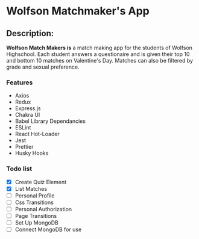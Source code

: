 # Wolfson Matchmaker's App

## Description: 
**Wolfson Match Makers is** a match making app for the students of Wolfson Highschool. Each student answers a questionaire and is given their top 10 and bottom 10 matches on Valentine's Day. Matches can also be filtered by grade and sexual preference. 

### Features
* Axios 
* Redux
* Express.js
* Chakra UI
* Babel Library Dependancies
* ESLint
* React Hot-Loader
* Jest
* Prettier
* Husky Hooks

### Todo list
- [x] Create Quiz Element 
- [x] List Matches
- [ ] Personal Profile
- [ ] Css Transitions
- [ ] Personal Authorization 
- [ ] Page Transitions
- [ ] Set Up MongoDB 
- [ ] Connect MongoDB for use
